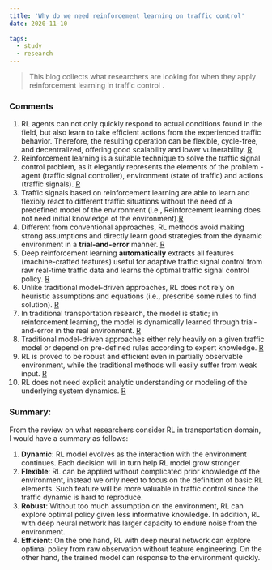 ```yaml
---
title: 'Why do we need reinforcement learning on traffic control'
date: 2020-11-10
 
tags:
  - study
  - research
---
```


> This blog collects what researchers are looking for when they apply reinforcement learning in traffic control .

### Comments

1. RL agents can not only quickly respond to actual conditions found in the field, but also learn to take efficient actions from the experienced traffic behavior. Therefore, the resulting operation can be flexible, cycle-free, and decentralized, offering good scalability and lower vulnerability. [R](https://ieeexplore.ieee.org/stamp/stamp.jsp?arnumber=6338911)
2. Reinforcement learning is a suitable technique to solve the traffic signal control problem, as it elegantly represents the elements of the problem - agent (traffic signal controller), environment (state of traffic) and actions (traffic signals). [R](https://arxiv.org/pdf/1611.01142.pdf) 
3. Traffic signals based on reinforcement learning are able to learn and flexibly react to different traffic situations without the need of a predefined model of the environment (i.e., Reinforcement learning does not need initial knowledge of the environment).[R](https://scholar.google.com/scholar?hl=zh-CN&as_sdt=0%2C5&q=Developing+adaptive+traffic+signal+control+by+actor+%E2%80%93+critic+and+direct+exploration+methods&btnG=)
4. Different from conventional approaches, RL methods avoid making strong assumptions and directly learn good strategies from the dynamic environment in a **trial-and-error** manner. [R](https://dl.acm.org/doi/pdf/10.1145/3357384.3357902)
5. Deep reinforcement learning **automatically** extracts all features (machine-crafted features) useful for adaptive traffic signal control from raw real-time traffic data and learns the optimal traffic signal control policy. [R](https://arxiv.org/pdf/1705.02755.pdf%0Ahttp://arxiv.org/abs/)
6. Unlike traditional model-driven approaches, RL does not rely on heuristic assumptions and equations (i.e., prescribe some rules to find solution). [R](https://ieeexplore.ieee.org/stamp/stamp.jsp?arnumber=8667868)
7. In traditional transportation research, the model is static; in reinforcement learning, the model is dynamically learned through trial-and-error in the real environment. [R](https://arxiv.org/pdf/1904.08117.pdf)
8. Traditional model-driven approaches either rely heavily on a given traffic model or depend on pre-defined rules according to expert knowledge. [R](https://ojs.aaai.org/index.php/AAAI/article/view/5744)
9. RL is proved to be robust and efficient even in partially observable environment, while the traditional methods will easily suffer from weak input. [R](https://ieeexplore.ieee.org/stamp/stamp.jsp?arnumber=9050641) 
10. RL does not need explicit analytic understanding or modeling of the underlying system dynamics. [R](https://www.sciencedirect.com/science/article/pii/S0952197619303239) 

### Summary:

From the review on what researchers consider RL in transportation domain, I would have a summary as follows:

1. **Dynamic**: RL model evolves as the interaction with the environment continues. Each decision will in turn help RL model grow stronger.
2. **Flexible**: RL can be applied without complicated prior knowledge of the environment, instead we only need to focus on the definition of basic RL elements. Such feature will be more valuable in traffic control since the traffic dynamic is hard to reproduce.
3. **Robust**: Without too much assumption on the environment, RL can explore optimal policy given less informative knowledge. In addition, RL with deep neural network has larger capacity to endure noise from the environment.
4. **Efficient**: On the one hand, RL with deep neural network can explore optimal policy from raw observation without feature engineering. On the other hand, the trained model can response to the environment quickly.